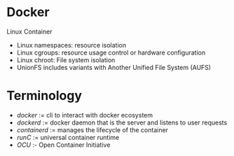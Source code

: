 # Docker
Linux Container
- Linux namespaces: resource isolation
- Linux cgroups: resource usage control or hardware configuration
- Linux chroot: File system isolation
- UnionFS includes variants with Another Unified File System (AUFS)

# Terminology
- *docker* := cli to interact with docker ecosystem
- *dockerd* := docker daemon that is the server and listens to user requests
- *containerd* := manages the lifecycle of the container
- *runC* := universal container runtime
- *OCU* :- Open Container Initiative
